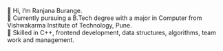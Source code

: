👋 Hi, I’m Ranjana Burange.</br>
👀 Currently pursuing a B.Tech degree with a major in Computer from Vishwakarma Institute of Technology, Pune. </br>
👀 Skilled in C++, frontend development, data structures, algorithms, team work and management.


<!---
Ranjana550/Ranjana550 is a ✨ special ✨ repository because its `README.md` (this file) appears on your GitHub profile.
You can click the Preview link to take a look at your changes.
--->
